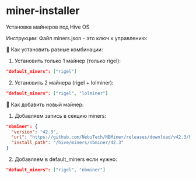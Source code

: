 # miner-installer
Установка майнеров под Hive OS

Инструкции:
Файл miners.json - это ключ к управлению:

🎯 Как установить разные комбинации:
1. Установить только 1 майнер (только rigel):
```json
"default_miners": ["rigel"]
```
2. Установить 2 майнера (rigel + lolminer):
```json
"default_miners": ["rigel", "lolminer"]
```

🔧 Как добавить новый майнер:
1. Добавляем запись в секцию miners:
```json
"nbminer": {
  "version": "42.3",
  "url": "https://github.com/NebuTech/NBMiner/releases/download/v42.3/NBMiner_42.3_Linux.tgz",
  "install_path": "/hive/miners/nbminer/42.3"
}
```
2. Добавляем в default_miners если нужно:
```json
"default_miners": ["rigel", "nbminer"]
```

